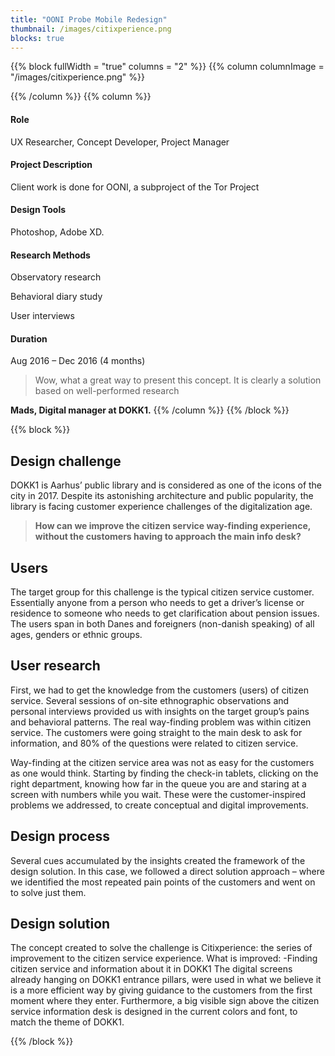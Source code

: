 ```yaml
---
title: "OONI Probe Mobile Redesign"
thumbnail: /images/citixperience.png
blocks: true
---
```

{{% block fullWidth = "true" columns = "2" %}}
{{% column columnImage = "/images/citixperience.png" %}}

{{% /column %}}
{{% column %}}
#### Role

UX Researcher, Concept Developer, Project Manager

#### Project Description

Client work is done for OONI, a subproject of the Tor Project

#### Design Tools

Photoshop, Adobe XD.

#### Research Methods

Observatory research

Behavioral diary study

User interviews

#### Duration

Aug 2016 – Dec 2016 (4 months)

> Wow, what a great way to present this concept. It is clearly a solution based on well-performed research

**Mads, Digital manager at DOKK1.**
{{% /column %}}
{{% /block %}}

{{% block %}}
## Design challenge
DOKK1 is Aarhus’ public library and is considered as one of the icons of the city in 2017. Despite its astonishing architecture and public popularity, the library is facing customer experience challenges of the digitalization age.

> **How can we improve the citizen service way-finding experience, without the customers having to approach the main info desk?**

## Users
The target group for this challenge is the typical citizen service customer. Essentially anyone from a person who needs to get a driver’s license or residence to someone who needs to get clarification about pension issues. The users span in both Danes and foreigners (non-danish speaking) of all ages, genders or ethnic groups.

## User research
First, we had to get the knowledge from the customers (users) of citizen service. Several sessions of on-site ethnographic observations and personal interviews provided us with insights on the target group’s pains and behavioral patterns. The real way-finding problem was within citizen service. The customers were going straight to the main desk to ask for information, and 80% of the questions were related to citizen service.

Way-finding at the citizen service area was not as easy for the customers as one would think.  Starting by finding the check-in tablets, clicking on the right department, knowing how far in the queue you are and staring at a screen with numbers while you wait. These were the customer-inspired problems we addressed, to create conceptual and digital improvements.

## Design process
Several cues accumulated by the insights created the framework of the design solution. In this case, we followed a direct solution approach – where we identified the most repeated pain points of the customers and went on to solve just them.

## Design solution
The concept created to solve the challenge is Citixperience: the series of improvement to the citizen service experience. What is improved: -Finding citizen service and information about it in DOKK1 The digital screens already hanging on DOKK1 entrance pillars, were used in what we believe it is a more efficient way by giving guidance to the customers from the first moment where they enter. Furthermore, a big visible sign above the citizen service information desk is designed in the current colors and font, to match the theme of DOKK1.

{{% /block %}}